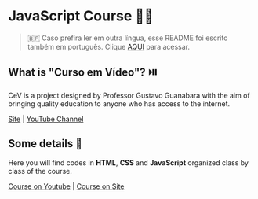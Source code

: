 # JavaScript Course :man_technologist:

> :brazil: Caso prefira ler em outra língua, esse README foi escrito também em português. Clique [AQUI](/README_pt-br.md) para acessar.

## What is "Curso em Vídeo"? ​:play_or_pause_button:​

CeV is a project designed by Professor Gustavo Guanabara with the aim of bringing quality education to anyone who has access to the internet.

[Site](https://www.cursoemvideo.com/) | [YouTube Channel](https://www.youtube.com/user/cursosemvideo)

## Some details :scroll:

Here you will find codes in **HTML**, **CSS** and **JavaScript** organized class by class of the course.

[Course on Youtube](https://www.youtube.com/playlist?list=PLHz_AreHm4dlsK3Nr9GVvXCbpQyHQl1o1) | [Course on Site](https://www.cursoemvideo.com/course/javascript/)
